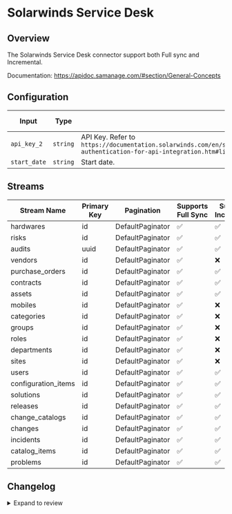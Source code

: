 # Solarwinds Service Desk
## Overview

The Solarwinds Service Desk connector support both Full sync and Incremental.

Documentation: https://apidoc.samanage.com/#section/General-Concepts

## Configuration

| Input | Type | Description | Default Value |
|-------|------|-------------|---------------|
| `api_key_2` | `string` | API Key. Refer to `https://documentation.solarwinds.com/en/success_center/swsd/content/completeguidetoswsd/token-authentication-for-api-integration.htm#link4` |  |
| `start_date` | `string` | Start date.  |  |

## Streams
| Stream Name | Primary Key | Pagination | Supports Full Sync | Supports Incremental |
|-------------|-------------|------------|---------------------|----------------------|
| hardwares | id | DefaultPaginator | ✅ |  ✅  |
| risks | id | DefaultPaginator | ✅ |  ✅  |
| audits | uuid | DefaultPaginator | ✅ |  ✅  |
| vendors | id | DefaultPaginator | ✅ |  ❌  |
| purchase_orders | id | DefaultPaginator | ✅ |  ✅  |
| contracts | id | DefaultPaginator | ✅ |  ✅  |
| assets | id | DefaultPaginator | ✅ |  ✅  |
| mobiles | id | DefaultPaginator | ✅ |  ❌  |
| categories | id | DefaultPaginator | ✅ |  ❌  |
| groups | id | DefaultPaginator | ✅ |  ❌  |
| roles | id | DefaultPaginator | ✅ |  ❌  |
| departments | id | DefaultPaginator | ✅ |  ❌  |
| sites | id | DefaultPaginator | ✅ |  ❌  |
| users | id | DefaultPaginator | ✅ |  ✅  |
| configuration_items | id | DefaultPaginator | ✅ |  ✅  |
| solutions | id | DefaultPaginator | ✅ |  ✅  |
| releases | id | DefaultPaginator | ✅ |  ✅  |
| change_catalogs | id | DefaultPaginator | ✅ |  ✅  |
| changes | id | DefaultPaginator | ✅ |  ✅  |
| incidents | id | DefaultPaginator | ✅ |  ✅  |
| catalog_items | id | DefaultPaginator | ✅ |  ✅  |
| problems | id | DefaultPaginator | ✅ |  ✅  |

## Changelog

<details>
  <summary>Expand to review</summary>

| Version          | Date              | Pull Request | Subject        |
|------------------|-------------------|--------------|----------------|
| 0.0.38 | 2025-10-07 | [67451](https://github.com/airbytehq/airbyte/pull/67451) | Update dependencies |
| 0.0.37 | 2025-09-30 | [66897](https://github.com/airbytehq/airbyte/pull/66897) | Update dependencies |
| 0.0.36 | 2025-09-24 | [66269](https://github.com/airbytehq/airbyte/pull/66269) | Update dependencies |
| 0.0.35 | 2025-09-09 | [66131](https://github.com/airbytehq/airbyte/pull/66131) | Update dependencies |
| 0.0.34 | 2025-08-23 | [65397](https://github.com/airbytehq/airbyte/pull/65397) | Update dependencies |
| 0.0.33 | 2025-08-09 | [64806](https://github.com/airbytehq/airbyte/pull/64806) | Update dependencies |
| 0.0.32 | 2025-08-02 | [64472](https://github.com/airbytehq/airbyte/pull/64472) | Update dependencies |
| 0.0.31 | 2025-07-26 | [63966](https://github.com/airbytehq/airbyte/pull/63966) | Update dependencies |
| 0.0.30 | 2025-07-19 | [63632](https://github.com/airbytehq/airbyte/pull/63632) | Update dependencies |
| 0.0.29 | 2025-07-12 | [63076](https://github.com/airbytehq/airbyte/pull/63076) | Update dependencies |
| 0.0.28 | 2025-07-05 | [62719](https://github.com/airbytehq/airbyte/pull/62719) | Update dependencies |
| 0.0.27 | 2025-06-28 | [62266](https://github.com/airbytehq/airbyte/pull/62266) | Update dependencies |
| 0.0.26 | 2025-06-14 | [61311](https://github.com/airbytehq/airbyte/pull/61311) | Update dependencies |
| 0.0.25 | 2025-05-25 | [60569](https://github.com/airbytehq/airbyte/pull/60569) | Update dependencies |
| 0.0.24 | 2025-05-10 | [60067](https://github.com/airbytehq/airbyte/pull/60067) | Update dependencies |
| 0.0.23 | 2025-05-04 | [59638](https://github.com/airbytehq/airbyte/pull/59638) | Update dependencies |
| 0.0.22 | 2025-04-27 | [59022](https://github.com/airbytehq/airbyte/pull/59022) | Update dependencies |
| 0.0.21 | 2025-04-19 | [58404](https://github.com/airbytehq/airbyte/pull/58404) | Update dependencies |
| 0.0.20 | 2025-04-12 | [57981](https://github.com/airbytehq/airbyte/pull/57981) | Update dependencies |
| 0.0.19 | 2025-04-05 | [57437](https://github.com/airbytehq/airbyte/pull/57437) | Update dependencies |
| 0.0.18 | 2025-03-29 | [56889](https://github.com/airbytehq/airbyte/pull/56889) | Update dependencies |
| 0.0.17 | 2025-03-22 | [56286](https://github.com/airbytehq/airbyte/pull/56286) | Update dependencies |
| 0.0.16 | 2025-03-08 | [55643](https://github.com/airbytehq/airbyte/pull/55643) | Update dependencies |
| 0.0.15 | 2025-03-01 | [55102](https://github.com/airbytehq/airbyte/pull/55102) | Update dependencies |
| 0.0.14 | 2025-02-22 | [54520](https://github.com/airbytehq/airbyte/pull/54520) | Update dependencies |
| 0.0.13 | 2025-02-15 | [54063](https://github.com/airbytehq/airbyte/pull/54063) | Update dependencies |
| 0.0.12 | 2025-02-08 | [53519](https://github.com/airbytehq/airbyte/pull/53519) | Update dependencies |
| 0.0.11 | 2025-02-01 | [53096](https://github.com/airbytehq/airbyte/pull/53096) | Update dependencies |
| 0.0.10 | 2025-01-25 | [52410](https://github.com/airbytehq/airbyte/pull/52410) | Update dependencies |
| 0.0.9 | 2025-01-18 | [51977](https://github.com/airbytehq/airbyte/pull/51977) | Update dependencies |
| 0.0.8 | 2025-01-11 | [51409](https://github.com/airbytehq/airbyte/pull/51409) | Update dependencies |
| 0.0.7 | 2025-01-04 | [50748](https://github.com/airbytehq/airbyte/pull/50748) | Update dependencies |
| 0.0.6 | 2024-12-21 | [50360](https://github.com/airbytehq/airbyte/pull/50360) | Update dependencies |
| 0.0.5 | 2024-12-14 | [49771](https://github.com/airbytehq/airbyte/pull/49771) | Update dependencies |
| 0.0.4 | 2024-12-12 | [49418](https://github.com/airbytehq/airbyte/pull/49418) | Update dependencies |
| 0.0.3 | 2024-12-11 | [49111](https://github.com/airbytehq/airbyte/pull/49111) | Starting with this version, the Docker image is now rootless. Please note that this and future versions will not be compatible with Airbyte versions earlier than 0.64 |
| 0.0.2 | 2024-10-29 | [47855](https://github.com/airbytehq/airbyte/pull/47855) | Update dependencies |
| 0.0.1 | 2024-10-10 | [46707](https://github.com/airbytehq/airbyte/pull/46707) | Initial release by [@gemsteam](https://github.com/gemsteam) via Connector Builder |

</details>

